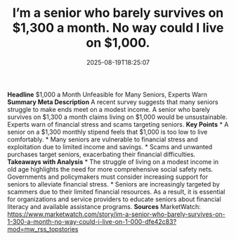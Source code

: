 ﻿---
title: "I’m a senior who barely survives on $1,300 a month. No way could I live on $1,000."
date: "2025-08-19T18:25:07"
category: "Markets"
summary: ""
slug: "im a senior who barely survives on 1300 a month no way could"
source_urls:
  - "https://www.marketwatch.com/story/im-a-senior-who-barely-survives-on-1-300-a-month-no-way-could-i-live-on-1-000-dfe42c83?mod=mw_rss_topstories"
seo:
  title: "I’m a senior who barely survives on $1,300 a month. No way could I live on $1,000. | Hash n Hedge"
  description: ""
  keywords: ["news", "markets", "brief"]
---
**Headline** $1,000 a Month Unfeasible for Many Seniors, Experts Warn  **Summary Meta Description** A recent survey suggests that many seniors struggle to make ends meet on a modest income. A senior who barely survives on $1,300 a month claims living on $1,000 would be unsustainable. Experts warn of financial stress and scams targeting seniors.  **Key Points**  * A senior on a $1,300 monthly stipend feels that $1,000 is too low to live comfortably. * Many seniors are vulnerable to financial stress and exploitation due to limited income and savings. * Scams and unwanted purchases target seniors, exacerbating their financial difficulties.  **Takeaways with Analysis**  * The struggle of living on a modest income in old age highlights the need for more comprehensive social safety nets. Governments and policymakers must consider increasing support for seniors to alleviate financial stress. * Seniors are increasingly targeted by scammers due to their limited financial resources. As a result, it is essential for organizations and service providers to educate seniors about financial literacy and available assistance programs.  **Sources** MarketWatch: https://www.marketwatch.com/story/im-a-senior-who-barely-survives-on-1-300-a-month-no-way-could-i-live-on-1-000-dfe42c83?mod=mw_rss_topstories 
